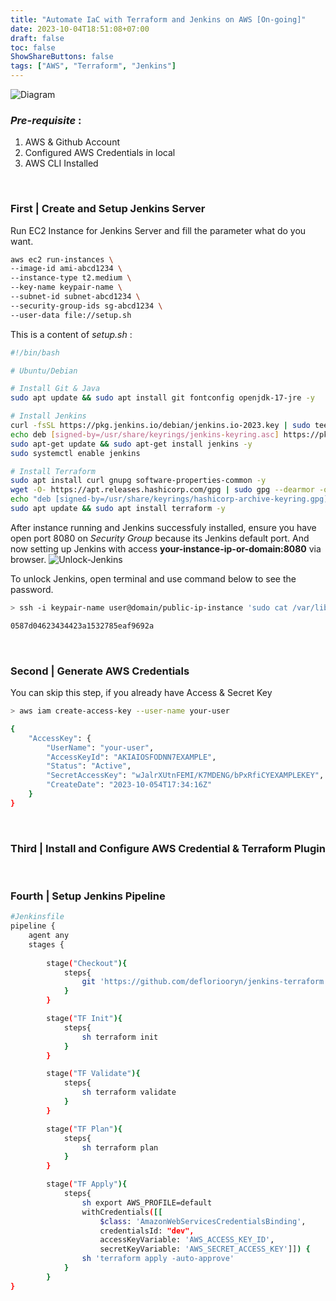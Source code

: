 ```yaml
---
title: "Automate IaC with Terraform and Jenkins on AWS [On-going]"
date: 2023-10-04T18:51:08+07:00
draft: false
toc: false
ShowShareButtons: false
tags: ["AWS", "Terraform", "Jenkins"]
---
```


![Diagram](/jenkins-terraform.png#center)

### *Pre-requisite* :
1. AWS & Github Account
2. Configured AWS Credentials in local
3. AWS CLI Installed

&nbsp;

### First | Create and Setup Jenkins Server
Run EC2 Instance for Jenkins Server and fill the parameter what do you want.
```bash
aws ec2 run-instances \
--image-id ami-abcd1234 \
--instance-type t2.medium \
--key-name keypair-name \
--subnet-id subnet-abcd1234 \
--security-group-ids sg-abcd1234 \
--user-data file://setup.sh
```

This is a content of *setup.sh* :
```bash
#!/bin/bash

# Ubuntu/Debian

# Install Git & Java
sudo apt update && sudo apt install git fontconfig openjdk-17-jre -y

# Install Jenkins
curl -fsSL https://pkg.jenkins.io/debian/jenkins.io-2023.key | sudo tee /usr/share/keyrings/jenkins-keyring.asc > /dev/null
echo deb [signed-by=/usr/share/keyrings/jenkins-keyring.asc] https://pkg.jenkins.io/debian binary/ | sudo tee /etc/apt/sources.list.d/jenkins.list > /dev/null
sudo apt-get update && sudo apt-get install jenkins -y
sudo systemctl enable jenkins

# Install Terraform
sudo apt install curl gnupg software-properties-common -y
wget -O- https://apt.releases.hashicorp.com/gpg | sudo gpg --dearmor -o /usr/share/keyrings/hashicorp-archive-keyring.gpg
echo "deb [signed-by=/usr/share/keyrings/hashicorp-archive-keyring.gpg] https://apt.releases.hashicorp.com $(lsb_release -cs) main" sudo tee /etc/apt/sources.list.d/hashicorp.list 
sudo apt update && sudo apt install terraform -y
```
After instance running and Jenkins successfuly installed, ensure you have open port 8080 on *Security Group* because its Jenkins default port. And now setting up Jenkins with access **your-instance-ip-or-domain:8080** via browser. 
![Unlock-Jenkins](/Unlock-jenkins.png)  

To unlock Jenkins, open terminal and use command below to see the password.
```bash
> ssh -i keypair-name user@domain/public-ip-instance 'sudo cat /var/lib/jenkins/secrets/initialAdminPassword' 

0587d04623434423a1532785eaf9692a
```

&nbsp;

### Second | Generate AWS Credentials
You can skip this step, if you already have Access & Secret Key
```bash
> aws iam create-access-key --user-name your-user

{
    "AccessKey": {
        "UserName": "your-user",
        "AccessKeyId": "AKIAIOSFODNN7EXAMPLE",
        "Status": "Active",
        "SecretAccessKey": "wJalrXUtnFEMI/K7MDENG/bPxRfiCYEXAMPLEKEY",
        "CreateDate": "2023-10-054T17:34:16Z"
    }
}
```

&nbsp;

### Third | Install and Configure AWS Credential & Terraform Plugin               

&nbsp;

### Fourth | Setup Jenkins Pipeline
```bash
#Jenkinsfile
pipeline {
    agent any
    stages {
        
        stage("Checkout"){
            steps{
                git 'https://github.com/defloriooryn/jenkins-terraform.git'
            }
        }

        stage("TF Init"){
            steps{
                sh terraform init
            }
        }

        stage("TF Validate"){
            steps{
                sh terraform validate
            }
        }

        stage("TF Plan"){
            steps{
                sh terraform plan
            }
        }

        stage("TF Apply"){
            steps{
                sh export AWS_PROFILE=default
                withCredentials([[
                    $class: 'AmazonWebServicesCredentialsBinding',
                    credentialsId: "dev",
                    accessKeyVariable: 'AWS_ACCESS_KEY_ID',
                    secretKeyVariable: 'AWS_SECRET_ACCESS_KEY']]) {
                sh 'terraform apply -auto-approve'
            }
        }
}
```
<!--  
### Fifth | 
### Sixth | 
### Seventh | 
### Eighth | 
### Ninth | 
### Tenth |  -->
